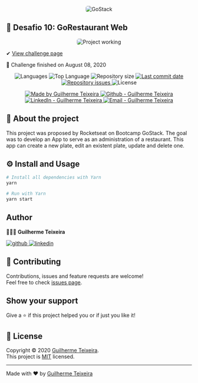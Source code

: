 <p align="center">
    <img alt="GoStack" src="https://ap.imagensbrasil.org/images/2020/04/09/banner-bootcamp-gostack-11.png" style="border-radius:5px;"/>
</p>

## :rocket: Desafio 10: GoRestaurant Web

<p align="center">
<img alt="Project working" src="https://media.giphy.com/media/Pmcf4rC7eyu3jYpDGg/giphy.gif" style="border-radius:5px;"/>
</p>

✔ [View challenge page](https://github.com/Rocketseat/bootcamp-gostack-desafios/tree/master/desafio-reactjs-crud)

🏁 Challenge finished on August 08, 2020

<p align="center">
  <img alt="Languages" src="https://img.shields.io/github/languages/count/guitexa/bootcamp-gostack-challenge-10">
  <img alt="Top Language" src="https://img.shields.io/github/languages/top/guitexa/bootcamp-gostack-challenge-10">
  <img alt="Repository size" src="https://img.shields.io/github/repo-size/guitexa/bootcamp-gostack-challenge-10">
  <a href="https://github.com/guitexa/bootcamp-gostack-challenge-10/commits/master">
    <img alt="Last commit date" src="https://img.shields.io/github/last-commit/guitexa/bootcamp-gostack-challenge-10">
  </a>
   <a href="https://github.com/guitexa/bootcamp-gostack-challenge-10/issues">
    <img alt="Repository issues" src="https://img.shields.io/github/issues/guitexa/bootcamp-gostack-challenge-10">
  </a>
  <img alt="License" src="https://img.shields.io/github/license/guitexa/bootcamp-gostack-challenge-10">
</p>

<p align="center">

  <a href="https://github.com/guitexa" target="_blank">
    <img alt="Made by Guilherme Teixeira" src="https://img.shields.io/badge/made%20by-Guilherme_Teixeira-informational">
  </a>
  <a href="https://github.com/guitexa" target="_blank" >
    <img alt="Github - Guilherme Teixeira" src="https://img.shields.io/badge/Github--%23F8952D?style=social&logo=github">
  </a>
  <a href="https://www.linkedin.com/in/guitexa/" target="_blank" >
    <img alt="LinkedIn - Guilherme Teixeira" src="https://img.shields.io/badge/Linkedin--%23F8952D?style=social&logo=linkedin">
  </a>
  <a href="mailto:guilhermetexa@outlook.com" target="_blank" >
    <img alt="Email - Guilherme Teixeira" src="https://img.shields.io/badge/Email--%23F8952D?style=social&logo=gmail">
  </a>

</p>

## 📜 About the project

This project was proposed by Rocketseat on Bootcamp GoStack. The goal was to develop an App to serve as an administration of a restaurant. This app can create a new plate, edit an existent plate, update and delete one.

## ⚙️ Install and Usage

```sh
# Install all dependencies with Yarn
yarn

# Run with Yarn
yarn start
```

## Author

🙋🏻‍♂️ **Guilherme Teixeira**

[![github](http://ap.imagensbrasil.org/images/2018/12/10/github-logo-1.png) ](https://github.com/guitexa)
[![linkedin](http://ap.imagensbrasil.org/images/2018/12/10/linkedin-1.png)](https://www.linkedin.com/in/guitexa/)

## 🤝 Contributing

Contributions, issues and feature requests are welcome!<br />Feel free to check [issues page](https://github.com/guitexa/bootcamp-gostack-challenge-10/issues).

## Show your support

Give a ⭐️ if this project helped you or if just you like it!

## 📝 License

Copyright © 2020 [Guilherme Teixeira](https://github.com/guitexa).<br />
This project is [MIT](https://github.com/guitexa/bootcamp-gostack-challenge-10/blob/master/LICENSE.txt) licensed.

---

Made with :heart: by [Guilherme Teixeira](https://github.com/guitexa)
